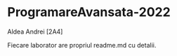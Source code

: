 # ProgramareAvansata-2022

Aldea Andrei [2A4]

Fiecare laborator are propriul readme.md cu detalii.
